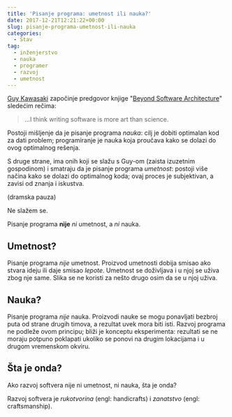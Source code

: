 ```yaml
---
title: 'Pisanje programa: umetnost ili nauka?'
date: 2017-12-21T12:21:22+00:00
slug: pisanje-programa-umetnost-ili-nauka
categories:
  - Stav
tag:
  - inženjerstvo
  - nauka
  - programer
  - razvoj
  - umetnost
---
```


[Guy Kawasaki](https://guykawasaki.com) započinje predgovor knjige "[Beyond Software Architecture](https://www.amazon.com/Beyond-Software-Architecture-Sustaining-Solutions/dp/0201775948)" sledećim rečima:

<!--more-->

> ...I think writing software is more art than science.

Postoji mišljenje da je pisanje programa _nauka_: cilj je dobiti optimalan kod za dati problem; programiranje je nauka koja proučava kako se dolazi do ovog optimalnog rešenja.

S druge strane, ima onih koji se slažu s Guy-om (zaista izuzetnim gospodinom) i smatraju da je pisanje programa _umetnost_: postoji više načina kako se dolazi do optimalnog koda; ovaj proces je subjektivan, a zavisi od znanja i iskustva.

(dramska pauza)

Ne slažem se.

Pisanje programa **nije** _ni_ umetnost, a _ni_ nauka.

## Umetnost?

Pisanje programa _nije_ umetnost. Proizvod umetnosti dobija smisao ako stvara ideju ili daje smisao _lepote_. Umetnost se doživljava i u njoj se uživa zbog nje same. Slika se ne koristi za nešto drugo osim da se u njoj uživa.

## Nauka?

Pisanje programa _nije_ nauka. Proizvodi nauke se mogu ponavljati bezbroj puta od strane drugih timova, a rezultat uvek mora biti isti. Razvoj programa ne podleže ovom principu; bliži je konceptu eksperimenta: rezultati se ne moraju potpuno poklapati ukoliko se ponovi na drugim lokacijama i u drugom vremenskom okviru.

## Šta je onda?

Ako razvoj softvera nije ni umetnost, ni nauka, šta je onda?

Razvoj softvera je _rukotvorina_ (engl: handicrafts) i _zanatstvo_ (engl: craftsmanship).
